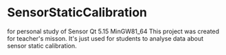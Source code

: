 # SensorStaticCalibration
for personal study of Sensor
Qt 5.15 MinGW81_64
This project was created for teacher's misson.
It's just used for students to analyse data about sensor static calibration.
